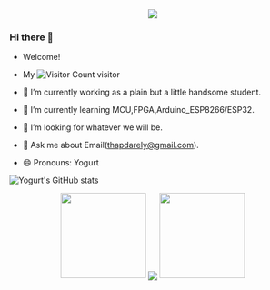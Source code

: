 <!-- 贪吃蛇代码贡献图 -->
<div align="center"><img src="https://cdn.jsdelivr.net/gh/sun0225SUN/sun0225SUN/contribution-snake/github-contribution-grid-snake.svg" /></div>

### Hi there 👋
- Welcome!
- My ![Visitor Count](https://profile-counter.glitch.me/Yogurt-994/count.svg) visitor

- 🔭 I’m currently working as a plain but a little handsome student.
- 🌱 I’m currently learning MCU,FPGA,Arduino_ESP8266/ESP32.
- 🤔 I’m looking for whatever we will be.
- 💬 Ask me about Email(thapdarely@gmail.com).
- 😄 Pronouns: Yogurt

![Yogurt's GitHub stats](https://github-readme-stats.vercel.app/api?username=Yogurt-994&show_icons=true&theme=radical) 

<!-- 连续提交代码天数记录 -->
<div align="center">
  <img width="150" src="https://cdn.jsdelivr.net/gh/Yogurt-994/photos/images/202108300310676.png" />
  <img align="center" src="https://github-readme-streak-stats.herokuapp.com/?user=YOgurt-994&theme=dark&hide_border=true" />
  <img width="150" src="https://cdn.jsdelivr.net/gh/Yogurt-994/photos/images/202108300312623.png" />
</div>
<br>

<!--START_SECTION:waka-->
<!--END_SECTION:waka-->
